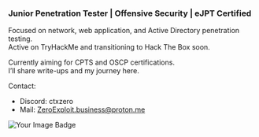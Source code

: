 ### Junior Penetration Tester | Offensive Security | eJPT Certified



Focused on network, web application, and Active Directory penetration testing.  
Active on TryHackMe and transitioning to Hack The Box soon.  

Currently aiming for CPTS and OSCP certifications.  
I’ll share write-ups and my journey here.

Contact:
- Discord: ctxzero 
- Mail: ZeroExploit.business@proton.me      

<img src="https://tryhackme-badges.s3.amazonaws.com/ctxzero.png" alt="Your Image Badge" />

